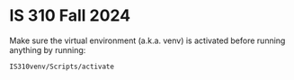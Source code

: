 # IS 310 Fall 2024
Make sure the virtual environment (a.k.a. venv) is activated before running anything by running:
```
IS310venv/Scripts/activate
```